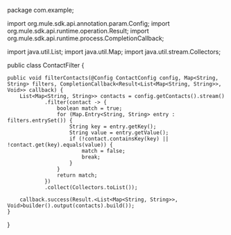 package com.example;

import org.mule.sdk.api.annotation.param.Config;
import org.mule.sdk.api.runtime.operation.Result;
import org.mule.sdk.api.runtime.process.CompletionCallback;

import java.util.List;
import java.util.Map;
import java.util.stream.Collectors;

public class ContactFilter {

    public void filterContacts(@Config ContactConfig config, Map<String, String> filters, CompletionCallback<Result<List<Map<String, String>>, Void>> callback) {
        List<Map<String, String>> contacts = config.getContacts().stream()
                .filter(contact -> {
                    boolean match = true;
                    for (Map.Entry<String, String> entry : filters.entrySet()) {
                        String key = entry.getKey();
                        String value = entry.getValue();
                        if (!contact.containsKey(key) || !contact.get(key).equals(value)) {
                            match = false;
                            break;
                        }
                    }
                    return match;
                })
                .collect(Collectors.toList());

        callback.success(Result.<List<Map<String, String>>, Void>builder().output(contacts).build());
    }
}
